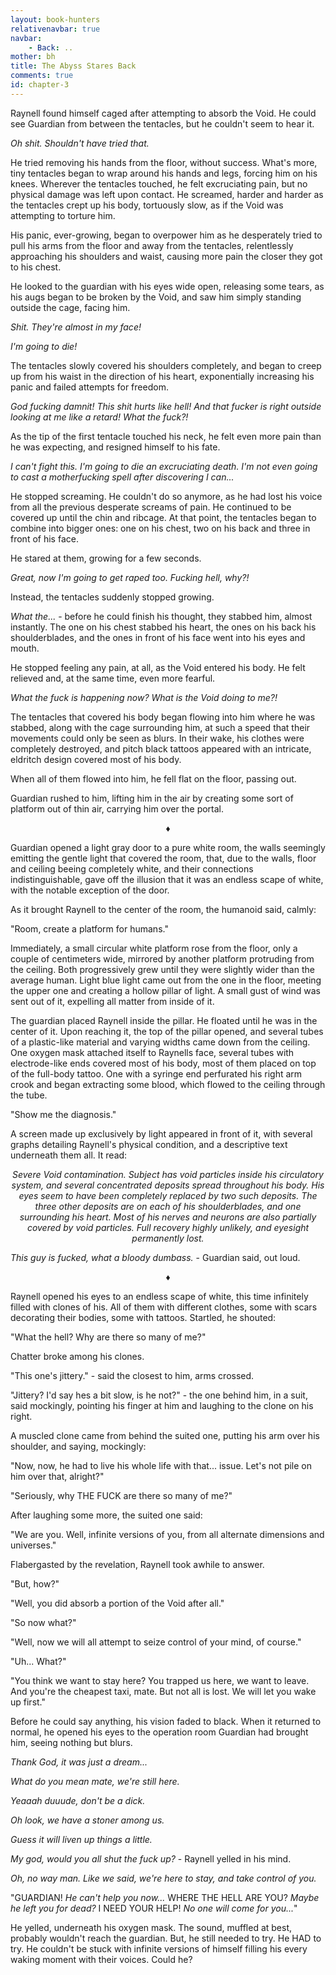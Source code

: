 ```yaml
---
layout: book-hunters
relativenavbar: true
navbar:
    - Back: ..
mother: bh
title: The Abyss Stares Back
comments: true
id: chapter-3
---
```


Raynell found himself caged after attempting to absorb the Void. He could see Guardian from between the tentacles, but he couldn't seem to hear it.

*Oh shit. Shouldn't have tried that.*

He tried removing his hands from the floor, without success. What's more, tiny tentacles began to wrap around his hands and legs, forcing him on his knees. Wherever the tentacles touched, he felt excruciating pain, but no physical damage was left upon contact. He screamed, harder and harder as the tentacles crept up his body, tortuously slow, as if the Void was attempting to torture him.

His panic, ever-growing, began to overpower him as he desperately tried to pull his arms from the floor and away from the tentacles, relentlessly approaching his shoulders and waist, causing more pain the closer they got to his chest.

He looked to the guardian with his eyes wide open, releasing some tears, as his augs began to be broken by the Void, and saw him simply standing outside the cage, facing him.

*Shit. They're almost in my face!*

*I'm going to die!*

The tentacles slowly covered his shoulders completely, and began to creep up from his waist in the direction of his heart, exponentially increasing his panic and failed attempts for freedom.

*God fucking damnit! This shit hurts like hell! And that fucker is right outside looking at me like a retard! What the fuck?!*

As the tip of the first tentacle touched his neck, he felt even more pain than he was expecting, and resigned himself to his fate.

*I can't fight this. I'm going to die an excruciating death. I'm not even going to cast a motherfucking spell after discovering I can...*

He stopped screaming. He couldn't do so anymore, as he had lost his voice from all the previous desperate screams of pain. He continued to be covered up until the chin and ribcage. At that point, the tentacles began to combine into bigger ones: one on his chest, two on his back and three in front of his face.

He stared at them, growing for a few seconds.

*Great, now I'm going to get raped too. Fucking hell, why?!*

Instead, the tentacles suddenly stopped growing.

*What the...* - before he could finish his thought, they stabbed him, almost instantly. The one on his chest stabbed his heart, the ones on his back his shoulderblades, and the ones in front of his face went into his eyes and mouth.

He stopped feeling any pain, at all, as the Void entered his body. He felt relieved and, at the same time, even more fearful.

*What the fuck is happening now? What is the Void doing to me?!*

The tentacles that covered his body began flowing into him where he was stabbed, along with the cage surrounding him, at such a speed that their movements could only be seen as blurs. In their wake, his clothes were completely destroyed, and pitch black tattoos appeared with an intricate, eldritch design covered most of his body.

When all of them flowed into him, he fell flat on the floor, passing out.

Guardian rushed to him, lifting him in the air by creating some sort of platform out of thin air, carrying him over the portal.

<center>&diams;</center>

Guardian opened a light gray door to a pure white room, the walls seemingly emitting the gentle light that covered the room, that, due to the walls, floor and ceiling beeing completely white, and their connections indistinguishable, gave off the illusion that it was an endless scape of white, with the notable exception of the door.

As it brought Raynell to the center of the room, the humanoid said, calmly:

"Room, create a platform for humans."

Immediately, a small circular white platform rose from the floor, only a couple of centimeters wide, mirrored by another platform protruding from the ceiling. Both progressively grew until they were slightly wider than the average human. Light blue light came out from the one in the floor, meeting the upper one and creating a hollow pillar of light. A small gust of wind was sent out of it, expelling all matter from inside of it.

The guardian placed Raynell inside the pillar. He floated until he was in the center of it. Upon reaching it, the top of the pillar opened, and several tubes of a plastic-like material and varying widths came down from the ceiling. One oxygen mask attached itself to Raynells face, several tubes with electrode-like ends covered most of his body, most of them placed on top of the full-body tattoo. One with a syringe end perfurated his right arm crook and began extracting some blood, which flowed to the ceiling through the tube.

"Show me the diagnosis."

A screen made up exclusively by light appeared in front of it, with several graphs detailing Raynell's physical condition, and a descriptive text underneath them all. It read:

*<center>Severe Void contamination. Subject has void particles inside his circulatory system, and several concentrated deposits spread throughout his body. His eyes seem to have been completely replaced by two such deposits. The three other deposits are on each of his shoulderblades, and one surrounding his heart. Most of his nerves and neurons are also partially covered by void particles. Full recovery highly unlikely, and eyesight permanently lost.</center>*

*This guy is fucked, what a bloody dumbass.* - Guardian said, out loud.

<center>&diams;</center>

Raynell opened his eyes to an endless scape of white, this time infinitely filled with clones of his. All of them with different clothes, some with
scars decorating their bodies, some with tattoos. Startled, he shouted:

"What the hell? Why are there so many of me?"

Chatter broke among his clones.

"This one's jittery." - said the closest to him, arms crossed.

"Jittery? I'd say hes a bit slow, is he not?" - the one behind him, in a suit, said mockingly, pointing his finger at him and laughing to the clone on his right.

A muscled clone came from behind the suited one, putting his arm over his shoulder, and saying, mockingly:

"Now, now, he had to live his whole life with that... issue. Let's not pile on him over that, alright?"

"Seriously, why THE FUCK are there so many of me?"

After laughing some more, the suited one said:

"We are you. Well, infinite versions of you, from all alternate dimensions and universes."

Flabergasted by the revelation, Raynell took awhile to answer.

"But, how?"

"Well, you did absorb a portion of the Void after all."

"So now what?"

"Well, now we will all attempt to seize control of your mind, of course."

"Uh... What?"

"You think we want to stay here? You trapped us here, we want to leave. And you're the cheapest taxi, mate. But not all is lost. We will let you wake up first."

Before he could say anything, his vision faded to black. When it returned to normal, he opened his eyes to the operation room Guardian had brought him, seeing nothing but blurs.

*Thank God, it was just a dream...*

*What do you mean mate, we're still here.*

*Yeaaah duuude, don't be a dick.*

*Oh look, we have a stoner among us.*

*Guess it will liven up things a little.*

*My god, would you all shut the fuck up?* - Raynell yelled in his mind.

*Oh, no way man. Like we said, we're here to stay, and take control of you.*

"GUARDIAN! *He can't help you now...* WHERE THE HELL ARE YOU? *Maybe he left you for dead?* I NEED YOUR HELP! *No one will come for you...*"

He yelled, underneath his oxygen mask. The sound, muffled at best, probably wouldn't reach the guardian. But, he still needed to try. He HAD to try. He couldn't be stuck with infinite versions of himself filling his every waking moment with their voices. Could he?
